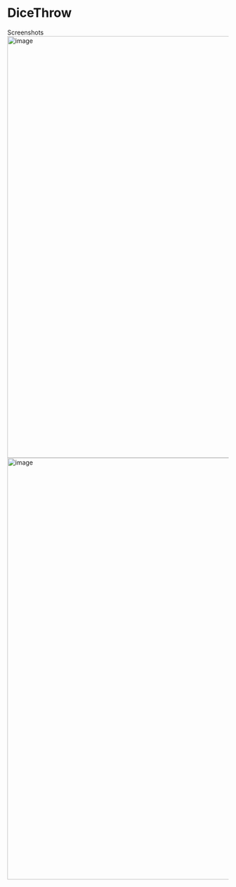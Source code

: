 # DiceThrow
Screenshots
<img width="960" alt="image" src="https://user-images.githubusercontent.com/125336651/230870085-d6fdf147-fe48-4e8f-9725-86de4659c687.png">
<img width="960" alt="image" src="https://user-images.githubusercontent.com/125336651/230870219-d0bad2c6-660b-4444-8d41-f4a8c2252e0a.png">

